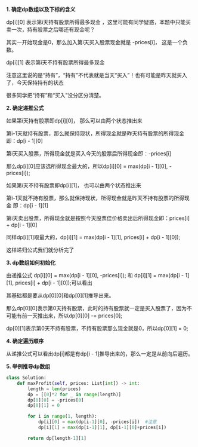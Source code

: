 **1. 确定dp数组以及下标的含义**

dp[i][0] 表示第i天持有股票所得最多现金 ，这里可能有同学疑惑，本题中只能买卖一次，持有股票之后哪还有现金呢？

其实一开始现金是0，那么加入第i天买入股票现金就是 -prices[i]， 这是一个负数。

dp[i][1] 表示第i天不持有股票所得最多现金

注意这里说的是“持有”，“持有”不代表就是当天“买入”！也有可能是昨天就买入了，今天保持持有的状态

很多同学把“持有”和“买入”没分区分清楚。

**2. 确定递推公式**

如果第i天持有股票即dp[i][0]， 那么可以由两个状态推出来

第i-1天就持有股票，那么就保持现状，所得现金就是昨天持有股票的所得现金 即：dp[i - 1][0]

第i天买入股票，所得现金就是买入今天的股票后所得现金即：-prices[i]

那么dp[i][0]应该选所得现金最大的，所以dp[i][0] = max(dp[i - 1][0], -prices[i]);

如果第i天不持有股票即dp[i][1]， 也可以由两个状态推出来

第i-1天就不持有股票，那么就保持现状，所得现金就是昨天不持有股票的所得现金 即：dp[i - 1][1]

第i天卖出股票，所得现金就是按照今天股票佳价格卖出后所得现金即：prices[i] + dp[i - 1][0]

同样dp[i][1]取最大的，dp[i][1] = max(dp[i - 1][1], prices[i] + dp[i - 1][0]);

这样递归公式我们就分析完了

**3. dp数组如何初始化**

由递推公式 dp[i][0] = max(dp[i - 1][0], -prices[i]); 和 dp[i][1] = max(dp[i - 1][1], prices[i] + dp[i - 1][0]);可以看出

其基础都是要从dp[0][0]和dp[0][1]推导出来。

那么dp[0][0]表示第0天持有股票，此时的持有股票就一定是买入股票了，因为不可能有前一天推出来，所以dp[0][0] -= prices[0];

dp[0][1]表示第0天不持有股票，不持有股票那么现金就是0，所以dp[0][1] = 0;

**4. 确定遍历顺序**

从递推公式可以看出dp[i]都是有dp[i - 1]推导出来的，那么一定是从前向后遍历。

**5. 举例推导dp数组**

```python
class Solution:
    def maxProfit(self, prices: List[int]) -> int:
        length = len(prices)
        dp = [[0]*2 for _ in range(length)]
        dp[0][0] = -prices[0]  
        dp[0][1] = 0

        for i in range(1, length):
            dp[i][0] = max(dp[i-1][0], -prices[i])  #注意
            dp[i][1] = max(dp[i-1][1], dp[i-1][0]+prices[i])

        return dp[length-1][1]
```
